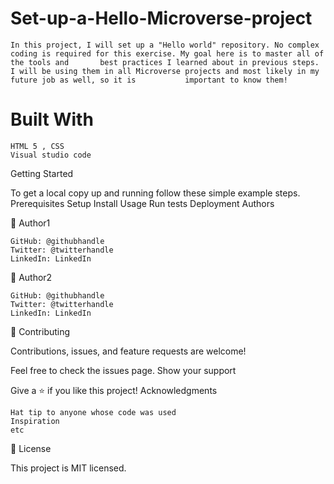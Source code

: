 # Set-up-a-Hello-Microverse-project

    In this project, I will set up a "Hello world" repository. No complex coding is required for this exercise. My goal here is to master all of the tools and       best practices I learned about in previous steps. I will be using them in all Microverse projects and most likely in my future job as well, so it is           important to know them!

# Built With

    HTML 5 , CSS
    Visual studio code

Getting Started


To get a local copy up and running follow these simple example steps.
Prerequisites
Setup
Install
Usage
Run tests
Deployment
Authors

👤 Author1

    GitHub: @githubhandle
    Twitter: @twitterhandle
    LinkedIn: LinkedIn

👤 Author2

    GitHub: @githubhandle
    Twitter: @twitterhandle
    LinkedIn: LinkedIn

🤝 Contributing

Contributions, issues, and feature requests are welcome!

Feel free to check the issues page.
Show your support

Give a ⭐️ if you like this project!
Acknowledgments

    Hat tip to anyone whose code was used
    Inspiration
    etc

📝 License

This project is MIT licensed.
